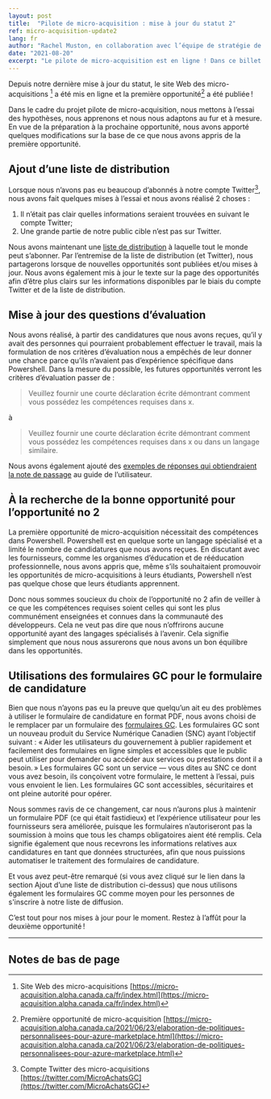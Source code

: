 ```yaml
---
layout: post
title:  "Pilote de micro-acquisition : mise à jour du statut 2"
ref: micro-acquisition-update2
lang: fr
author: "Rachel Muston, en collaboration avec l’équipe de stratégie de la technologie de l’information (TI) et les membres de l’équipe du projet pilote de micro-acquisition"
date: "2021-08-20"
excerpt: "Le pilote de micro-acquisition est en ligne ! Dans ce billet de blogue, nous partageons ce que nous avons appris jusqu'à présent et comment nous nous ajustons et nous améliorons."
---
```

<!-- markdownlint-disable MD033 -->
Depuis notre dernière mise à jour du statut, le site Web des micro-acquisitions [^1] a été mis en ligne et la première opportunité[^2] a été publiée !

Dans le cadre du projet pilote de micro-acquisition, nous mettons à l’essai des hypothèses, nous apprenons et nous nous adaptons au fur et à mesure.
En vue de la préparation à la prochaine opportunité, nous avons apporté quelques modifications sur la base de ce que nous avons appris de la première opportunité.

## Ajout d’une liste de distribution

Lorsque nous n’avons pas eu beaucoup d’abonnés à notre compte Twitter[^3], nous avons fait quelques mises à l’essai et nous avons réalisé 2 choses :

1. Il n’était pas clair quelles informations seraient trouvées en suivant le compte Twitter;
2. Une grande partie de notre public cible n’est pas sur Twitter.

Nous avons maintenant une [liste de distribution](https://forms-formulaires.alpha.canada.ca/fr/id/36) à laquelle tout le monde peut s’abonner.
Par l’entremise de la liste de distribution (et Twitter), nous partagerons lorsque de nouvelles opportunités sont publiées et/ou mises à jour.
Nous avons également mis à jour le texte sur la page des opportunités afin d’être plus clairs sur les informations disponibles par le biais du compte Twitter et de la liste de distribution.

## Mise à jour des questions d’évaluation

Nous avons réalisé, à partir des candidatures que nous avons reçues, qu’il y avait des personnes qui pourraient probablement effectuer le travail, mais la formulation de nos critères d’évaluation nous a empêchés de leur donner une chance parce qu’ils n’avaient pas d’expérience spécifique dans Powershell.
Dans la mesure du possible, les futures opportunités verront les critères d’évaluation passer de :
> Veuillez fournir une courte déclaration écrite démontrant comment vous possédez les compétences requises dans x.

à

> Veuillez fournir une courte déclaration écrite démontrant comment vous possédez les compétences requises dans x ou dans un langage similaire.

Nous avons également ajouté des [exemples de réponses qui obtiendraient la note de passage](https://micro-acquisition.alpha.canada.ca/fr/guide-utilisateur.html#exemples-de-réponses-qui-obtiendraient-la-note-de-passage) au guide de l’utilisateur.

## À la recherche de la bonne opportunité pour l’opportunité no 2

La première opportunité de micro-acquisition nécessitait des compétences dans Powershell.
Powershell est en quelque sorte un langage spécialisé et a limité le nombre de candidatures que nous avons reçues.
En discutant avec les fournisseurs, comme les organismes d’éducation et de rééducation professionnelle, nous avons appris que, même s’ils souhaitaient promouvoir les opportunités de micro-acquisitions à leurs étudiants, Powershell n’est pas quelque chose que leurs étudiants apprennent.

Donc nous sommes soucieux du choix de l’opportunité no 2 afin de veiller à ce que les compétences requises soient celles qui sont les plus communément enseignées et connues dans la communauté des développeurs.
Cela ne veut pas dire que nous n’offrirons aucune opportunité ayant des langages spécialisés à l’avenir.
Cela signifie simplement que nous nous assurerons que nous avons un bon équilibre dans les opportunités.

## Utilisations des formulaires GC pour le formulaire de candidature

Bien que nous n’ayons pas eu la preuve que quelqu’un ait eu des problèmes à utiliser le formulaire de candidature en format PDF, nous avons choisi de le remplacer par un formulaire des [formulaires GC](https://forms-formulaires.alpha.canada.ca/fr/welcome-bienvenue).
Les formulaires GC sont un nouveau produit du Service Numérique Canadien (SNC) ayant l’objectif suivant : « Aider les utilisateurs du gouvernement à publier rapidement et facilement des formulaires en ligne simples et accessibles que le public peut utiliser pour demander ou accéder aux services ou prestations dont il a besoin. »
Les formulaires GC sont un service — vous dites au SNC ce dont vous avez besoin, ils conçoivent votre formulaire, le mettent à l’essai, puis vous envoient le lien.
Les formulaires GC sont accessibles, sécuritaires et ont pleine autorité pour opérer.

Nous sommes ravis de ce changement, car nous n’aurons plus à maintenir un formulaire PDF (ce qui était fastidieux) et l’expérience utilisateur pour les fournisseurs sera améliorée, puisque les formulaires n’autoriseront pas la soumission à moins que tous les champs obligatoires aient été remplis.
Cela signifie également que nous recevrons les informations relatives aux candidatures en tant que données structurées, afin que nous puissions automatiser le traitement des formulaires de candidature.

Et vous avez peut-être remarqué (si vous avez cliqué sur le lien dans la section Ajout d’une liste de distribution ci-dessus) que nous utilisons également les formulaires GC comme moyen pour les personnes de s'inscrire à notre liste de diffusion.

C’est tout pour nos mises à jour pour le moment.
Restez à l’affût pour la deuxième opportunité !

<hr>

## Notes de bas de page

[^1]: Site Web des micro-acquisitions [https://micro-acquisition.alpha.canada.ca/fr/index.html](https://micro-acquisition.alpha.canada.ca/fr/index.html)
[^2]: Première opportunité de micro-acquisition [https://micro-acquisition.alpha.canada.ca/2021/06/23/elaboration-de-politiques-personnalisees-pour-azure-marketplace.html](https://micro-acquisition.alpha.canada.ca/2021/06/23/elaboration-de-politiques-personnalisees-pour-azure-marketplace.html)
[^3]: Compte Twitter des micro-acquisitions [https://twitter.com/MicroAchatsGC](https://twitter.com/MicroAchatsGC)

